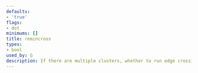 ```yaml
---
defaults:
- 'true'
flags:
- dot
minimums: []
title: remincross
types:
- bool
used_by: G
description: If there are multiple clusters, whether to run edge crossing minimization a second time.
---
```

